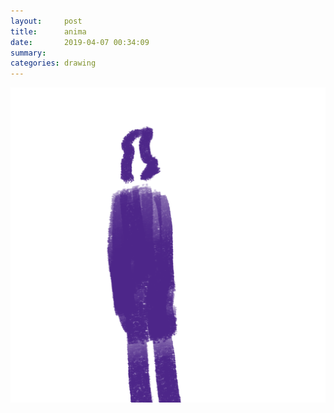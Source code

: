 ```yaml
---
layout:     post
title:      anima
date:       2019-04-07 00:34:09
summary:    
categories: drawing
---
```

![anima](/images/diary/anima.png ".")
